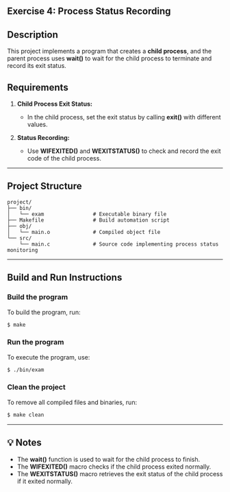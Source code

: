 ## Exercise 4: Process Status Recording

## Description
This project implements a program that creates a **child process**, and the parent process uses **wait()** to wait for the child process to terminate and record its exit status.

## Requirements
1. **Child Process Exit Status:**
   - In the child process, set the exit status by calling **exit()** with different values.

2. **Status Recording:**
   - Use **WIFEXITED()** and **WEXITSTATUS()** to check and record the exit code of the child process.

---

## Project Structure
```
project/
├── bin/         
│   └── exam                # Executable binary file
├── Makefile                # Build automation script
├── obj/         
│   └── main.o              # Compiled object file
└── src/         
    └── main.c              # Source code implementing process status monitoring
```

---

## Build and Run Instructions

### Build the program
To build the program, run:
```bash
$ make
```

### Run the program
To execute the program, use:
```bash
$ ./bin/exam
```

### Clean the project
To remove all compiled files and binaries, run:
```bash
$ make clean
```

---

## 💡 Notes
- The **wait()** function is used to wait for the child process to finish.
- The **WIFEXITED()** macro checks if the child process exited normally.
- The **WEXITSTATUS()** macro retrieves the exit status of the child process if it exited normally.